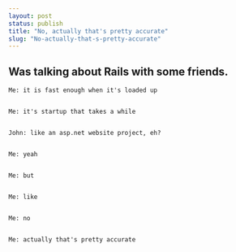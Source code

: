 ```yaml
---
layout: post
status: publish
title: "No, actually that's pretty accurate"
slug: "No-actually-that-s-pretty-accurate"
---
```


## Was talking about Rails with some friends.

    Me: it is fast enough when it's loaded up


    Me: it's startup that takes a while


    John: like an asp.net website project, eh?


    Me: yeah


    Me: but


    Me: like


    Me: no


    Me: actually that's pretty accurate


